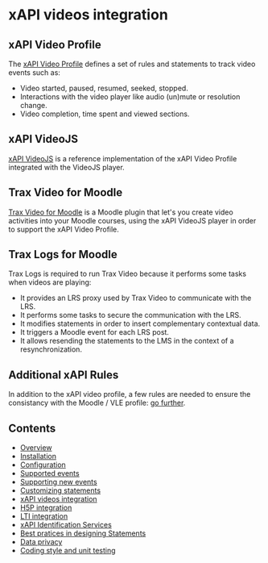 # xAPI videos integration


## xAPI Video Profile

The [xAPI Video Profile](https://liveaspankaj.gitbooks.io/xapi-video-profile/content/) 
defines a set of rules and statements to track video events such as:

- Video started, paused, resumed, seeked, stopped.
- Interactions with the video player like audio (un)mute or resolution change.
- Video completion, time spent and viewed sections.


## xAPI VideoJS

[xAPI VideoJS](https://github.com/jhaag75/xapi-videojs) is a reference 
implementation of the xAPI Video Profile integrated with the VideoJS player.


## Trax Video for Moodle

[Trax Video for Moodle](https://github.com/trax-project/moodle-trax-video) 
is a Moodle plugin that let's you create video activities into your Moodle courses,
using the xAPI VideoJS player in order to support the xAPI Video Profile. 


## Trax Logs for Moodle

Trax Logs is required to run Trax Video because it performs some tasks
when videos are playing:

- It provides an LRS proxy used by Trax Video to communicate with the LRS.
- It performs some tasks to secure the communication with the LRS.
- It modifies statements in order to insert complementary contextual data.
- It triggers a Moodle event for each LRS post.
- It allows resending the statements to the LMS in the context of a resynchronization.


## Additional xAPI Rules

In addition to the xAPI video profile, a few rules are needed to ensure the consistancy
with the Moodle / VLE profile: [go further](http://doc.xapi.fr/profiles/moodle/events_vid).


## Contents

* [Overview](../README.md)
* [Installation](install.md)
* [Configuration](config.md)
* [Supported events](events.md)
* [Supporting new events](extend.md)
* [Customizing statements](custom.md)
* [xAPI videos integration](vid.md)
* [H5P integration](h5p.md)
* [LTI integration](lti.md)
* [xAPI Identification Services](id.md)
* [Best pratices in designing Statements](best-practices.md)
* [Data privacy](privacy.md)
* [Coding style and unit testing](test.md)
